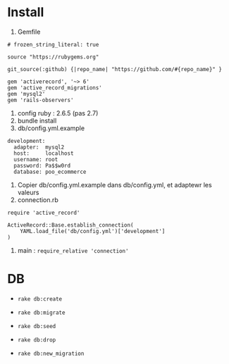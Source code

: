 # Install
1. Gemfile
```
# frozen_string_literal: true

source "https://rubygems.org"

git_source(:github) {|repo_name| "https://github.com/#{repo_name}" }

gem 'activerecord', '~> 6'
gem 'active_record_migrations'
gem 'mysql2'
gem 'rails-observers'
```
1. config ruby : 2.6.5 (pas 2.7)
1. bundle install
1. db/config.yml.example 
```
development:
  adapter:  mysql2
  host:     localhost
  username: root
  password: Pa$$w0rd
  database: poo_ecommerce
```
1. Copier db/config.yml.example dans db/config.yml, et adaptewr les valeurs
1. connection.rb
```
require 'active_record'

ActiveRecord::Base.establish_connection(
    YAML.load_file('db/config.yml')['development']
)
```
1. main : `require_relative 'connection'`

# DB
* `rake db:create`
* `rake db:migrate`
* `rake db:seed`
* `rake db:drop`


* `rake db:new_migration`